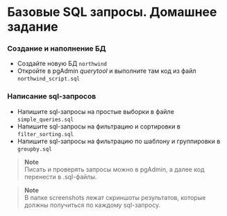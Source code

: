 # Базовые SQL запросы. Домашнее задание

### Создание и наполнение БД

+ Создайте новую БД `northwind`
+ Откройте в pgAdmin _querytool_ и выполните там код из файл `northwind_script.sql`

### Написание sql-запросов

+ Напишите sql-запросы на простые выборки в файле `simple_queries.sql`
+ Напишите sql-запросы на фильтрацию и сортировки в `filter_sorting.sql`
+ Напишите sql-запросы на фильтрацию по шаблону и группировки в `groupby.sql`

> **Note**
> <br>
> Писать и проверять запросы можно в pgAdmin, а далее код перенести в .sql-файлы.

> **Note**
> <br>
> В папке screenshots лежат скриншоты результатов, которые должны получиться по каждому sql-запросу.
